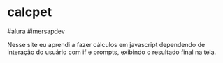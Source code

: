 # calcpet
#alura #imersapdev

Nesse site eu aprendi a fazer cálculos em javascript dependendo de interação do usuário com if e prompts, exibindo o resultado final na tela.
